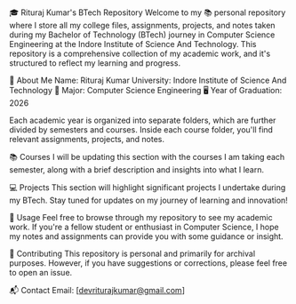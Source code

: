 🎓 Rituraj Kumar's BTech Repository
Welcome to my 📚 personal repository where I store all my college files, assignments, projects, and notes taken during my Bachelor of Technology (BTech) journey in Computer Science Engineering at the Indore Institute of Science And Technology. This repository is a comprehensive collection of my academic work, and it's structured to reflect my learning and progress.

👤 About Me
Name: Rituraj Kumar
University: Indore Institute of Science And Technology 🏫
Major: Computer Science Engineering 🖥️
Year of Graduation: 2026 

Each academic year is organized into separate folders, which are further divided by semesters and courses. Inside each course folder, you'll find relevant assignments, projects, and notes.

📚 Courses
I will be updating this section with the courses I am taking each semester, along with a brief description and insights into what I learn.

💻 Projects
This section will highlight significant projects I undertake during my BTech. Stay tuned for updates on my journey of learning and innovation!

📝 Usage
Feel free to browse through my repository to see my academic work. If you're a fellow student or enthusiast in Computer Science, I hope my notes and assignments can provide you with some guidance or insight.

🤝 Contributing
This repository is personal and primarily for archival purposes. However, if you have suggestions or corrections, please feel free to open an issue.

📬 Contact
Email: [devriturajkumar@gmail.com]

